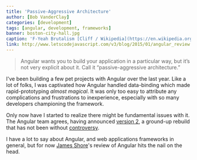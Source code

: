 ```yaml
---
title: 'Passive-Aggressive Architecture'
author: [Bob VanderClay]
categories: [development]
tags: [angular, development, frameworks]
banner: boston-city-hall.jpg
caption: 'F-Yeah Brutalism [Cliff / Wikipedia](https://en.wikipedia.org/wiki/File:Boston_City_Hall.jpg)'
link: http://www.letscodejavascript.com/v3/blog/2015/01/angular_review
---
```


> Angular wants you to build your application in a particular way, but it’s not very explicit about it. Call it “passive-aggressive architecture.”

I've been building a few pet projects with Angular over the last year. Like a lot of folks, I was captivated how Angular handled data-binding which made rapid-prototyping *almost magical*. It was only too easy to attribute any complications and frustrations to inexperience, especially with so many developers championing the framework.

Only now have I started to realize there might be fundamental issues with it. The Angular team agrees, having announced [version 2](https://www.youtube.com/watch?v=gNmWybAyBHI&list=UUEGUP3TJJfMsEM_1y8iviSQ), a ground-up rebuild that has not been without [controversy](https://medium.com/@jeffwhelpley/screw-you-angular-62b3889fd678).

I have a lot to say about Angular, and web applications frameworks in general, but for now [James Shore](https://twitter.com/jamesshore)'s review of Angular hits the nail on the head.
